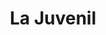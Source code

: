 ---
title: "La Juvenil"
url: /ciudad-autonoma-de-buenos-aires/la-juvenil-avenida-juan-bautista-alberdi/
shop: pasta
---